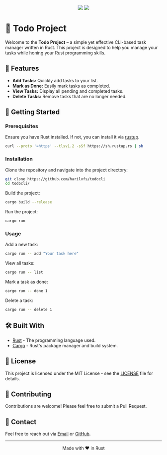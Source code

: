 <p align="center">
  <img src="https://img.shields.io/badge/Maintained%3F-No-red?style=for-the-badge">
  <img src="https://img.shields.io/github/license/harilvfs/todocli?style=for-the-badge">
</p>

<h1>📝 Todo Project</h1>

<p>Welcome to the <strong>Todo Project</strong> – a simple yet effective CLI-based task manager written in Rust. This project is designed to help you manage your tasks while honing your Rust programming skills.</p>

<h2>🌟 Features</h2>
<ul>
  <li><strong>Add Tasks:</strong> Quickly add tasks to your list.</li>
  <li><strong>Mark as Done:</strong> Easily mark tasks as completed.</li>
  <li><strong>View Tasks:</strong> Display all pending and completed tasks.</li>
  <li><strong>Delete Tasks:</strong> Remove tasks that are no longer needed.</li>
</ul>

<h2>🚀 Getting Started</h2>

<h3>Prerequisites</h3>
<p>Ensure you have Rust installed. If not, you can install it via <a href="https://rustup.rs/" target="_blank">rustup</a>.</p>

```sh
curl --proto '=https' --tlsv1.2 -sSf https://sh.rustup.rs | sh
```

<h3>Installation</h3>
<p>Clone the repository and navigate into the project directory:</p>

```sh
git clone https://github.com/harilvfs/todocli
cd todocli/
```
<p>Build the project:</p>

```sh
cargo build --release
```

<p>Run the project:</p>

```sh
cargo run
```

<h3>Usage</h3>

<p>Add a new task:</p>

```sh
cargo run -- add "Your task here"
```

<p>View all tasks:</p>

```sh
cargo run -- list
```

<p>Mark a task as done:</p>

```sh
cargo run -- done 1
```

<p>Delete a task:</p>

```sh
cargo run -- delete 1
```

<h2>🛠️ Built With</h2>
<ul>
  <li><a href="https://www.rust-lang.org/" target="_blank">Rust</a> - The programming language used.</li>
  <li><a href="https://doc.rust-lang.org/cargo/" target="_blank">Cargo</a> - Rust's package manager and build system.</li>
</ul>

<h2>📜 License</h2>
<p>This project is licensed under the MIT License - see the <a href="LICENSE">LICENSE</a> file for details.</p>

<h2>🤝 Contributing</h2>
<p>Contributions are welcome! Please feel free to submit a Pull Request.</p>

<h2>💬 Contact</h2>
<p>Feel free to reach out via <a href="mailto:ingoprivate@gmail.com">Email</a> or <a href="https://github.com/harilvfs" target="_blank">GitHub</a>.</p>

<hr>

<p align="center">
  Made with ❤️ in Rust
</p>


